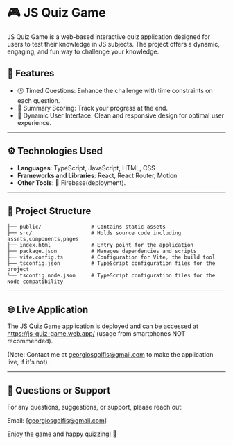 # 🎮 JS Quiz Game

JS Quiz Game is a web-based interactive quiz application designed for users to test their knowledge in JS subjects. The project offers a dynamic, engaging, and fun way to challenge your knowledge.

## 🌟 Features

-   🕒 Timed Questions: Enhance the challenge with time constraints on each question.
-   🔄 Summary Scoring: Track your progress at the end.
-   🎨 Dynamic User Interface: Clean and responsive design for optimal user experience.

---

## ⚙️ Technologies Used

-   **Languages**: TypeScript, JavaScript, HTML, CSS
-   **Frameworks and Libraries**: React, React Router, Motion
-   **Other Tools**: 🚀 Firebase(deployment).

---

## 📂 Project Structure

`├── public/                # Contains static assets`\
`├── src/                   # Holds source code including assets,components,pages`\
`├── index.html             # Entry point for the application`\
`├── package.json           # Manages dependencies and scripts`\
`├── vite.config.ts         # Configuration for Vite, the build tool`\
`├── tsconfig.json          # TypeScript configuration files for the project`\
`└── tsconfig.node.json     # TypeScript configuration files for the Node compatibility`

---

## 🌐 Live Application

The JS Quiz Game application is deployed and can be accessed at https://js-quiz-game.web.app/ (usage from smartphones NOT recommended).

(Note: Contact me at georgiosgolfis@gmail.com to make the application live, if it's not)

---

## 📧 Questions or Support

For any questions, suggestions, or support, please reach out:

Email: [georgiosgolfis@gmail.com]

Enjoy the game and happy quizzing! 🎉
